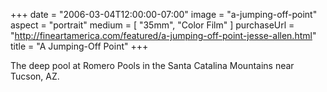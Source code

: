 +++
date = "2006-03-04T12:00:00-07:00"
image = "a-jumping-off-point"
aspect = "portrait"
medium = [ "35mm", "Color Film" ]
purchaseUrl = "http://fineartamerica.com/featured/a-jumping-off-point-jesse-allen.html"
title = "A Jumping-Off Point"
+++

The deep pool at Romero Pools in the Santa Catalina Mountains near Tucson, AZ.

